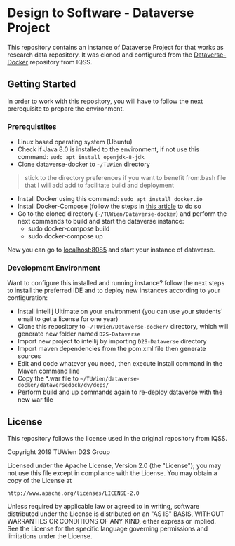 # Design to Software - Dataverse Project
This repository contains an instance of Dataverse Project for that works as research data repository. It was cloned and configured from the [Dataverse-Docker](https://github.com/IQSS/dataverse-docker) repository from IQSS.

## Getting Started
In order to work with this repository, you will have to follow the next prerequisite to prepare the environment.
### Prerequistites
* Linux based operating system (Ubuntu)
* Check if Java 8.0 is installed to the environment, if not use this command:
`sudo apt install openjdk-8-jdk`
* Clone dataverse-docker to `~/TUWien` directory 
> stick to the directory preferences if you want to benefit from.bash file that I will add  add to facilitate build and deployment
* Install Docker using this command: `sudo apt install docker.io`
* Install Docker-Compose (follow the steps in [this article](https://linuxize.com/post/how-to-install-and-use-docker-compose-on-ubuntu-18-04/) to do so
* Go to the cloned directory (`~/TUWien/Dataverse-docker`) and perform the next commands to build and start the dataverse instance:
  * sudo docker-compose build
  * sudo docker-compose up

Now you can go to [localhost:8085](http://localhost:8085) and start your instance of dataverse.

### Development Environment
Want to configure this installed and running instance? follow the next steps to install the preferred IDE and to deploy new instances according to your configuration:
* Install intellij Ultimate on your environment (you can use your students' email to get a license for one year)
* Clone this repository to `~/TUWien/Dataverse-docker/` directory, which will generate new folder named `D2S-Dataverse`
* Import new project to intellij by importing `D2S-Dataverse` directory
* Import maven dependencies from the pom.xml file then generate sources
* Edit and code whatever you need, then execute install command in the Maven command line
* Copy the *.war file to `~/TUWien/dataverse-docker/dataversedock/dv/deps/`
* Perform build and up commands again to re-deploy dataverse with the new war file

## License
This repository follows the license used in the original repository from IQSS.

Copyright 2019 TUWien D2S Group

Licensed under the Apache License, Version 2.0 (the "License");
you may not use this file except in compliance with the License.
You may obtain a copy of the License at

    http://www.apache.org/licenses/LICENSE-2.0

Unless required by applicable law or agreed to in writing, software
distributed under the License is distributed on an "AS IS" BASIS,
WITHOUT WARRANTIES OR CONDITIONS OF ANY KIND, either express or implied.
See the License for the specific language governing permissions and
limitations under the License.
